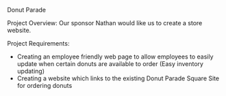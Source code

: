Donut Parade

Project Overview: Our sponsor Nathan would like us to create a store website.

Project Requirements: 
  - Creating an employee friendly web page to allow employees to easily update when certain donuts are available to order (Easy inventory updating)
  - Creating a website which links to the existing Donut Parade Square Site for ordering donuts

